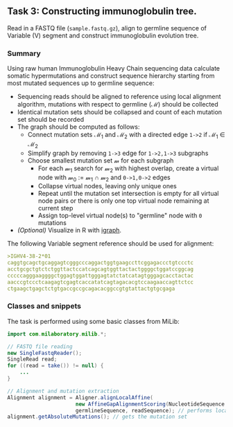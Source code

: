 ## Task 3: Constructing immunoglobulin tree.

Read in a FASTQ file (``sample.fastq.gz``), align to germline sequence of Variable (V) segment and construct immunoglobulin evolution tree.

### Summary

Using raw human Immunoglobulin Heavy Chain sequencing data calculate somatic hypermutations and construct sequence hierarchy starting from most mutated sequences up to germline sequence:

* Sequencing reads should be aligned to reference using local alignment algorithm, mutations with respect to germline (ℳ) should be collected
* Identical mutation sets should be collapsed and count of each mutation set should be recorded
* The graph should be computed as follows:
  * Connect mutation sets ℳ<sub>1</sub> and ℳ<sub>2</sub> with a directed edge ``1->2`` if ℳ<sub>1</sub> ∈ ℳ<sub>2</sub>
  * Simplify graph by removing ``1->3`` edge for ``1->2,1->3`` subgraphs
  * Choose smallest mutation set 𝓂 for each subgraph
    * For each 𝓂<sub>1</sub> search for 𝓂<sub>2</sub> with highest overlap, create a virtual node with 𝓂<sub>0</sub> := 𝓂<sub>1</sub> ∩ 𝓂<sub>2</sub> and ``0->1,0->2`` edges
    * Collapse virtual nodes, leaving only unique ones
    * Repeat until the mutation set intersection is empty for all virtual node pairs or there is only one top virtual node remaining at current step
    * Assign top-level virtual node(s) to "germline" node with ``0`` mutations
* *(Optional)* Visualize in R with [igraph](https://cran.r-project.org/web/packages/igraph/index.html).

The following Variable segment reference should be used for alignment:

```md
>IGHV4-38-2*01
caggtgcagctgcaggagtcgggcccaggactggtgaagccttcggagaccctgtccctc
acctgcgctgtctctggttactccatcagcagtggttactactggggctggatccggcag
cccccagggaaggggctggagtggattgggagtatctatcatagtgggagcacctactac
aacccgtccctcaagagtcgagtcaccatatcagtagacacgtccaagaaccagttctcc
ctgaagctgagctctgtgaccgccgcagacacggccgtgtattactgtgcgaga
```

### Classes and snippets

The task is performed using some basic classes from MiLib:

```java
import com.milaboratory.milib.*;

// FASTQ file reading
new SingleFastqReader();
SingleRead read;
for ((read = take()) != null) {
	...
}

// Alignment and mutation extraction
Alignment alignment = Aligner.alignLocalAffine(
                      new AffineGapAlignmentScoring(NucleotideSequence.ALPHABET, 1, -3, -6, -1),
                      germlineSequence, readSequence); // performs local alignment
alignment.getAbsoluteMutations(); // gets the mutation set
```